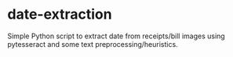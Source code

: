 # date-extraction
Simple Python script to extract date from receipts/bill images using pytesseract and some text preprocessing/heuristics.
